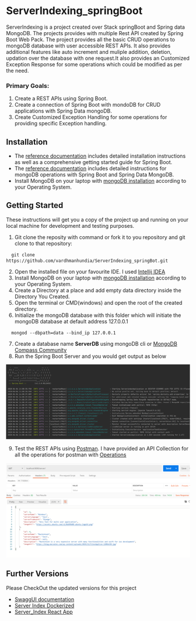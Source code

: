 # ServerIndexing_springBoot
ServerIndexing is a project created over Stack springBoot and Spring data MongoDB. The projects provides with multiple Rest API created by 
Spring Boot Web Pack. The project provides all the basic CRUD operations to mongoDB database with user accessible REST APIs. It also provides
additional features like auto increment and muliple addition, deletion, updation over the database with one request.It also provides an
Customized Exception Response for some operations which could be modified as per the need.

### Primary Goals:
1. Create a REST APIs using Spring Boot.
2. Create a connection of Spring Boot with mondoDB for CRUD applications with Spring Data mongoDB.
3. Create Customized Exception Handling for some operations for providing specific Exception handling.

## Installation
- The [reference documentation](https://docs.spring.io/spring-boot/docs/current-SNAPSHOT/reference/html/) includes detailed installation instructions as well as a comprehensive getting started guide for Spring Boot.
- The [reference documentation](https://spring.io/guides/gs/accessing-data-mongodb/) includes detailed instructions for mongoDB operations with Spring Boot and Spring Data MongoDB.
- Install MongoDB on your laptop with [mongoDB installation](https://docs.mongodb.com/manual/tutorial) according to your Operating System.

## Getting Started
These instructions will get you a copy of the project up and running on your local machine for development and testing purposes.
1. Git clone the reposity with command or fork it to you repository and git clone to that repository:
```
  git clone https://github.com/vardhmanhundia/ServerIndexing_springBot.git
```
2. Open the installed file on your favourite IDE. I used [Intellij IDEA](https://www.jetbrains.com/idea/download/)
3. Install MongoDB on your laptop with [mongoDB installation](https://docs.mongodb.com/manual/tutorial) according to your Operating System.
4. Create a Directory at a place and add empty data directory inside the Directory You Created.
5. Open the terminal or CMD(windows) and open the root of the created directory.
6. Initialize the mongoDB database with this folder which will initiate the mongoDB database at default address 127.0.0.1
```
  mongod --dbpath=data --bind_ip 127.0.0.1
```
7. Create a database name **ServerDB** using mongoDB cli or [MongoDB Compass Community](https://www.mongodb.com/products/compass)
8. Run the Spring Boot Server and you would get output as below

![ServerRunning](https://github.com/vardhmanhundia/SpringBootMongodb_serverIndexing/blob/master/images/serverRunning.PNG)

9. Test the REST APIs using [Postman](https://www.postman.com/downloads/). I have provided an API Collection for all the operations for postman with [Operations](https://www.getpostman.com/collections/bd2d2e8e643ef98aaf35)

![Postman Request Example](https://github.com/vardhmanhundia/SpringBootMongodb_serverIndexing/blob/master/images/postmanRequest.PNG)

## Further Versions
Please CheckOut the updated versions for this project
- [SwaggUI documentation](https://github.com/vardhmanhundia/SwaggUI_ServerIndexing)
- [Server Index Dockerized](https://github.com/vardhmanhundia/ServerIndexing_Dockerized)
- [Server_Index React App](https://github.com/vardhmanhundia/serverIndex_ReactApplication)

